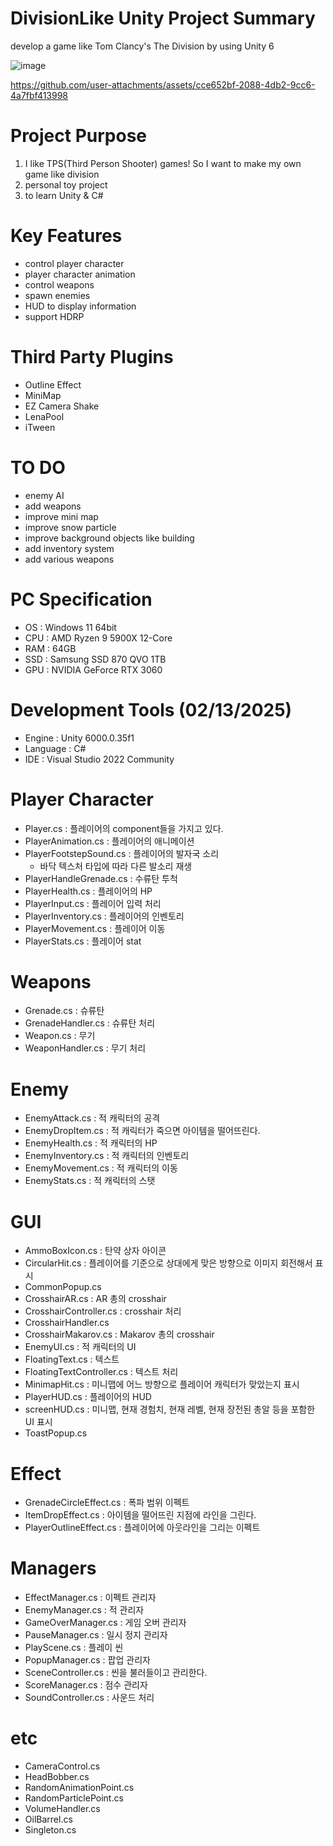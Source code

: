 # DivisionLike Unity Project Summary
develop a game like Tom Clancy's The Division by using Unity 6

![image](https://user-images.githubusercontent.com/29808782/179521804-14d527cf-0543-4ddd-bb8e-feed2149be53.png)



https://github.com/user-attachments/assets/cce652bf-2088-4db2-9cc6-4a7fbf413998




# Project Purpose
1. I like TPS(Third Person Shooter) games! So I want to make my own game like division
2. personal toy project
3. to learn Unity & C#

# Key Features
- control player character
- player character animation
- control weapons
- spawn enemies
- HUD to display information
- support HDRP

# Third Party Plugins
- Outline Effect
- MiniMap
- EZ Camera Shake
- LenaPool
- iTween

# TO DO
- enemy AI
- add weapons
- improve mini map
- improve snow particle
- improve background objects like building
- add inventory system
- add various weapons

# PC Specification
- OS : Windows 11 64bit
- CPU : AMD Ryzen 9 5900X 12-Core
- RAM : 64GB
- SSD : Samsung SSD 870 QVO 1TB
- GPU : NVIDIA GeForce RTX 3060

# Development Tools (02/13/2025)
- Engine : Unity 6000.0.35f1
- Language : C#
- IDE : Visual Studio 2022 Community

# Player Character
- Player.cs : 플레이어의 component들을 가지고 있다.
- PlayerAnimation.cs : 플레이어의 애니메이션
- PlayerFootstepSound.cs : 플레이어의 발자국 소리
  - 바닥 텍스처 타입에 따라 다른 발소리 재생
- PlayerHandleGrenade.cs : 수류탄 투척
- PlayerHealth.cs : 플레이어의 HP
- PlayerInput.cs : 플레이어 입력 처리
- PlayerInventory.cs : 플레이어의 인벤토리
- PlayerMovement.cs : 플레이어 이동
- PlayerStats.cs : 플레이어 stat

# Weapons
- Grenade.cs : 슈류탄
- GrenadeHandler.cs : 슈류탄 처리
- Weapon.cs : 무기
- WeaponHandler.cs : 무기 처리

# Enemy
- EnemyAttack.cs : 적 캐릭터의 공격
- EnemyDropItem.cs : 적 캐릭터가 죽으면 아이템을 떨어뜨린다.
- EnemyHealth.cs : 적 캐릭터의 HP
- EnemyInventory.cs : 적 캐릭터의 인벤토리
- EnemyMovement.cs : 적 캐릭터의 이동
- EnemyStats.cs : 적 캐릭터의 스탯

# GUI
- AmmoBoxIcon.cs : 탄약 상자 아이콘
- CircularHit.cs : 플레이어를 기준으로 상대에게 맞은 방향으로 이미지 회전해서 표시
- CommonPopup.cs
- CrosshairAR.cs : AR 총의 crosshair
- CrosshairController.cs : crosshair 처리
- CrosshairHandler.cs
- CrosshairMakarov.cs : Makarov 총의 crosshair
- EnemyUI.cs : 적 캐릭터의 UI
- FloatingText.cs : 텍스트
- FloatingTextController.cs : 텍스트 처리
- MinimapHit.cs : 미니맵에 어느 방향으로 플레이어 캐릭터가 맞았는지 표시
- PlayerHUD.cs : 플레이어의 HUD
- screenHUD.cs : 미니맵, 현재 경험치, 현재 레벨, 현재 장전된 총알 등을 포함한 UI 표시
- ToastPopup.cs

# Effect
- GrenadeCircleEffect.cs : 폭파 범위 이펙트
- ItemDropEffect.cs : 아이템을 떨어뜨린 지점에 라인을 그린다.
- PlayerOutlineEffect.cs : 플레이어에 아웃라인을 그리는 이펙트

# Managers
- EffectManager.cs : 이펙트 관리자
- EnemyManager.cs : 적 관리자
- GameOverManager.cs : 게임 오버 관리자
- PauseManager.cs : 일시 정지 관리자
- PlayScene.cs : 플레이 씬
- PopupManager.cs : 팝업 관리자
- SceneController.cs : 씬을 불러들이고 관리한다.
- ScoreManager.cs : 점수 관리자
- SoundController.cs : 사운드 처리

# etc
- CameraControl.cs
- HeadBobber.cs
- RandomAnimationPoint.cs
- RandomParticlePoint.cs
- VolumeHandler.cs
- OilBarrel.cs
- Singleton.cs
